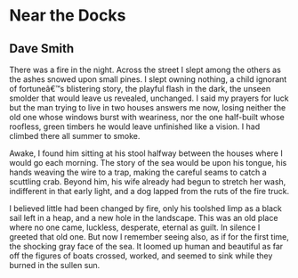 # Near the Docks
## Dave Smith
There was a fire in the night.
Across the street I slept among the others
as the ashes snowed upon small pines.
I slept owning nothing, a child ignorant
of fortuneâ€™s blistering story, the playful
flash in the dark, the unseen smolder
that would leave us revealed, unchanged.
I said my prayers for luck
but the man trying to live in two houses
answers me now, losing
neither the old one whose windows burst
with weariness, nor the one half-built
whose roofless, green timbers
he would leave unfinished like a vision.
I had climbed there all summer to smoke.

Awake, I found him sitting at his stool
halfway between the houses
where I would go each morning. The story
of the sea would be upon his tongue,
his hands weaving the wire to a trap,
making the careful seams to catch
a scuttling crab. Beyond him, his wife
already had begun to stretch her wash,
indifferent in that early light, and a dog
lapped from the ruts of the fire truck.

I believed little had been changed by fire,
only his toolshed limp as a black sail
left in a heap, and a new hole
in the landscape. This was an old place
where no one came, luckless, desperate,
eternal as guilt. In silence
I greeted that old one. But now I remember
seeing also, as if for the first time,
the shocking gray face of the sea.
It loomed up human and beautiful
as far off the figures of boats crossed,
worked, and seemed to sink
while they burned in the sullen sun.